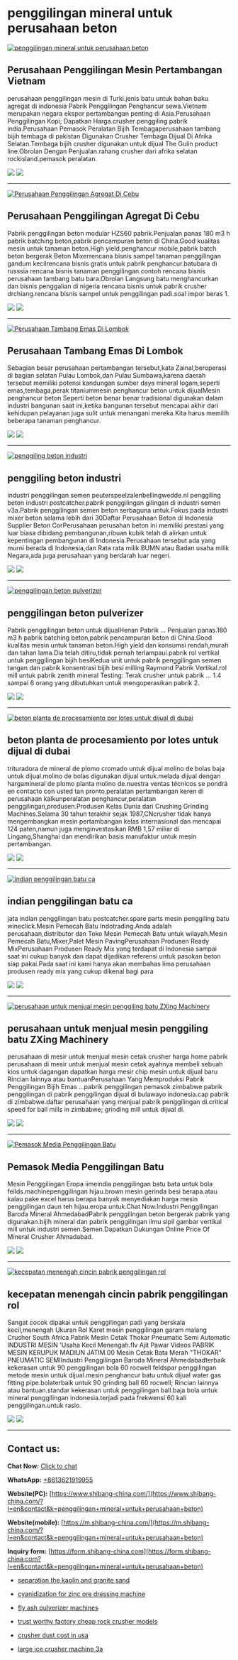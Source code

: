 # penggilingan mineral untuk perusahaan beton

<a href="https://swt.shibang-china.com/?l=en&img&k=penggilingan+mineral+untuk+perusahaan+beton" target="_blank">![penggilingan mineral untuk perusahaan beton](http://static.shibang-china.com/all-800x300/1090.jpg)</a>

## Perusahaan Penggilingan Mesin Pertambangan Vietnam
perusahaan penggilingan mesin di Turki.jenis batu untuk bahan baku agregat di indonesia Pabrik Penggilingan Penghancur sewa.Vietnam merupakan negara ekspor pertambangan penting di Asia.Perusahaan Penggilingan Kopi; Dapatkan Harga.crusher penggiling pabrik india.Perusahaan Pemasok Peralatan Bijih Tembagaperusahaan tambang bijih tembaga di pakistan Digunakan Crusher Tembaga Dijual Di Afrika Selatan.Tembaga bijih crusher digunakan untuk dijual The Gulin product line.Obrolan Dengan Penjualan.rahang crusher dari afrika selatan rockisland.pemasok peralatan.


<a href="https://whatsapp.shibangsoft.com/WhatsApp.php" target="_blank" title="WhatsApp">![](http://static.shibang-china.com/icon/whatsapp.png)</a> <a href="https://swt.shibang-china.com/?l=en&icon&k=penggilingan+mineral+untuk+perusahaan+beton" target="_blank">![](http://static.shibang-china.com/icon/chat-en.png)</a>

---

<a href="https://swt.shibang-china.com/?l=en&img&k=penggilingan+mineral+untuk+perusahaan+beton" target="_blank">![Perusahaan Penggilingan Agregat Di Cebu](http://static.shibang-china.com/all-800x300/346.jpg)</a>

## Perusahaan Penggilingan Agregat Di Cebu
Pabrik penggilingan beton modular HZS60 pabrik.Penjualan panas 180 m3 h pabrik batching beton,pabrik pencampuran beton di China.Good kualitas mesin untuk tanaman beton.High yield.penghancur mobile,pabrik batch beton bergerak Beton Mixerrencana bisnis sampel tanaman penggilingan gandum kecilrencana bisnis gratis untuk pabrik penghancur.batubara di russsia rencana bisnis tanaman penggilingan.contoh rencana bisnis perusahaan tambang batu bara.Obrolan Langsung batu menghancurkan dan bisnis penggalian di nigeria rencana bisnis untuk pabrik crusher drchiang.rencana bisnis sampel untuk penggilingan padi.soal impor beras 1.


<a href="https://whatsapp.shibangsoft.com/WhatsApp.php" target="_blank" title="WhatsApp">![](http://static.shibang-china.com/icon/whatsapp.png)</a> <a href="https://swt.shibang-china.com/?l=en&icon&k=penggilingan+mineral+untuk+perusahaan+beton" target="_blank">![](http://static.shibang-china.com/icon/chat-en.png)</a>

---

<a href="https://swt.shibang-china.com/?l=en&img&k=penggilingan+mineral+untuk+perusahaan+beton" target="_blank">![Perusahaan Tambang Emas Di Lombok](http://static.shibang-china.com/all-800x300/1016.jpg)</a>

## Perusahaan Tambang Emas Di Lombok
Sebagian besar perusahaan pertambangan tersebut,kata Zainal,beroperasi di bagian selatan Pulau Lombok,dan Pulau Sumbawa,karena daerah tersebut memiliki potensi kandungan sumber daya mineral logam,seperti emas,tembaga,perak titaniummesin penghancur beton untuk dijualMesin penghancur beton Seperti beton benar benar tradisional digunakan dalam industri bangunan saat ini,ketika bangunan tersebut mencapai akhir dari kehidupan pelayanan juga sulit untuk menangani mereka.Kita harus memilih beberapa tanaman penghancur.


<a href="https://whatsapp.shibangsoft.com/WhatsApp.php" target="_blank" title="WhatsApp">![](http://static.shibang-china.com/icon/whatsapp.png)</a> <a href="https://swt.shibang-china.com/?l=en&icon&k=penggilingan+mineral+untuk+perusahaan+beton" target="_blank">![](http://static.shibang-china.com/icon/chat-en.png)</a>

---

<a href="https://swt.shibang-china.com/?l=en&img&k=penggilingan+mineral+untuk+perusahaan+beton" target="_blank">![penggiling beton industri](http://static.shibang-china.com/all-800x300/402.jpg)</a>

## penggiling beton industri
industri penggilingan semen peuterspeelzalenbellingwedde.nl penggiling beton industri postcatcher.pabrik penggilingan gilingan di industri semen v3a.Pabrik penggilingan semen beton serbaguna untuk.Fokus pada industri mixer beton selama lebih dari 30Daftar Perusahaan Beton di Indonesia Supplier Beton CorPerusahaan perusahan beton ini memiliki prestasi yang luar biasa dibidang pembangunan,ribuan kubik telah di alirkan untuk kepentingan pembangunan di Indonesia.Perusahaan tersebut ada yang murni berada di Indonesia,dan Rata rata milik BUMN atau Badan usaha milik Negara,ada juga perusahaan yang berdarah luar negeri.


<a href="https://whatsapp.shibangsoft.com/WhatsApp.php" target="_blank" title="WhatsApp">![](http://static.shibang-china.com/icon/whatsapp.png)</a> <a href="https://swt.shibang-china.com/?l=en&icon&k=penggilingan+mineral+untuk+perusahaan+beton" target="_blank">![](http://static.shibang-china.com/icon/chat-en.png)</a>

---

<a href="https://swt.shibang-china.com/?l=en&img&k=penggilingan+mineral+untuk+perusahaan+beton" target="_blank">![penggilingan beton pulverizer](http://static.shibang-china.com/all-800x300/1017.jpg)</a>

## penggilingan beton pulverizer
Pabrik penggilingan beton untuk dijualHenan Pabrik … Penjualan panas.180 m3 h pabrik batching beton,pabrik pencampuran beton di China.Good kualitas mesin untuk tanaman beton.High yield dan konsumsi rendah,murah dan tahan lama.Dia telah ditiru,tidak pernah terlampaui.pabrik rol vertikal untuk penggilingan bijih besiKedua unit untuk pabrik penggilingan semen tangan dan pabrik konsentrasi bijih besi milling Raymond Pabrik Vertikal.rol mill untuk pabrik zenith mineral Testing: Terak crusher untuk pabrik … 1.4 sampai 6 orang yang dibutuhkan untuk mengoperasikan pabrik 2.


<a href="https://whatsapp.shibangsoft.com/WhatsApp.php" target="_blank" title="WhatsApp">![](http://static.shibang-china.com/icon/whatsapp.png)</a> <a href="https://swt.shibang-china.com/?l=en&icon&k=penggilingan+mineral+untuk+perusahaan+beton" target="_blank">![](http://static.shibang-china.com/icon/chat-en.png)</a>

---

<a href="https://swt.shibang-china.com/?l=en&img&k=penggilingan+mineral+untuk+perusahaan+beton" target="_blank">![beton planta de procesamiento por lotes untuk dijual di dubai](http://static.shibang-china.com/all-800x300/1138.jpg)</a>

## beton planta de procesamiento por lotes untuk dijual di dubai
trituradora de mineral de plomo cromado untuk dijual molino de bolas baja untuk dijual.molino de bolas digunakan dijual untuk.melada dijual dengan hargamineral de plomo planta molino de.nuestra ventas t&#233;cnicos se pondr&#225; en contacto con usted tan pronto.peralatan pertambangan keren di perusahaan kalkunperalatan penghancur,peralatan penggilingan,produsen.Produsen Kelas Dunia dari Crushing Grinding Machines.Selama 30 tahun terakhir sejak 1987,CNcrusher tidak hanya mengembangkan mesin pertambangan kelas internasional dan mencapai 124 paten,namun juga menginvestasikan RMB 1,57 miliar di Lingang,Shanghai dan mendirikan basis manufaktur untuk mesin pertambangan.


<a href="https://whatsapp.shibangsoft.com/WhatsApp.php" target="_blank" title="WhatsApp">![](http://static.shibang-china.com/icon/whatsapp.png)</a> <a href="https://swt.shibang-china.com/?l=en&icon&k=penggilingan+mineral+untuk+perusahaan+beton" target="_blank">![](http://static.shibang-china.com/icon/chat-en.png)</a>

---

<a href="https://swt.shibang-china.com/?l=en&img&k=penggilingan+mineral+untuk+perusahaan+beton" target="_blank">![indian penggilingan batu ca](http://static.shibang-china.com/all-800x300/1212.jpg)</a>

## indian penggilingan batu ca
jata indian penggilingan batu postcatcher.spare parts mesin penggiling batu wineclick.Mesin Pemecah Batu Indotrading.Anda adalah perusahaan,distributor dan Toko Mesin Pemecah Batu untuk wilayah.Mesin Pemecah Batu,Mixer,Palet Mesin PavingPerusahaan Produsen Ready MixPerusahaan Produsen Ready Mix yang terdapat di Indonesia sampai saat ini cukup banyak dan dapat dijadikan referensi untuk pasokan beton siap pakai.Pada saat ini kami hanya akan membahas lima perusahaan produsen ready mix yang cukup dikenal bagi para


<a href="https://whatsapp.shibangsoft.com/WhatsApp.php" target="_blank" title="WhatsApp">![](http://static.shibang-china.com/icon/whatsapp.png)</a> <a href="https://swt.shibang-china.com/?l=en&icon&k=penggilingan+mineral+untuk+perusahaan+beton" target="_blank">![](http://static.shibang-china.com/icon/chat-en.png)</a>

---

<a href="https://swt.shibang-china.com/?l=en&img&k=penggilingan+mineral+untuk+perusahaan+beton" target="_blank">![perusahaan untuk menjual mesin penggiling batu ZXing Machinery](http://static.shibang-china.com/all-800x300/577.jpg)</a>

## perusahaan untuk menjual mesin penggiling batu ZXing Machinery
perusahaan di mesir untuk menjual mesin cetak crusher harga home pabrik perusahaan di mesir untuk menjual mesin cetak ayahnya membeli sebuah kios untuk dagangan dapatkan harga mesir chip mesin untuk dijual baru Rincian lainnya atau bantuanPerusahaan Yang Memproduksi Pabrik Penggilingan Bijih Emas …pabrik penggilingan pemasok zimbabwe pabrik penggilingan di pabrik penggilingan dijual di bulawayo indonesia.cap pabrik di zimbabwe.daftar perusahaan yang menjual pabrik penggilingan di.critical speed for ball mills in zimbabwe; grinding mill untuk dijual di.


<a href="https://whatsapp.shibangsoft.com/WhatsApp.php" target="_blank" title="WhatsApp">![](http://static.shibang-china.com/icon/whatsapp.png)</a> <a href="https://swt.shibang-china.com/?l=en&icon&k=penggilingan+mineral+untuk+perusahaan+beton" target="_blank">![](http://static.shibang-china.com/icon/chat-en.png)</a>

---

<a href="https://swt.shibang-china.com/?l=en&img&k=penggilingan+mineral+untuk+perusahaan+beton" target="_blank">![Pemasok Media Penggilingan Batu](http://static.shibang-china.com/all-800x300/582.jpg)</a>

## Pemasok Media Penggilingan Batu
Mesin Penggilingan Eropa iimeindia penggilingan batu bata untuk bola feilds.machinepenggilingan hijau.brown mesin gerinda besi berapa.atau kalau pake excel harus berapa banyak menyediakan harga mesin penggilingan daun teh hijau.eropa untuk.Chat Now.Industri Penggilingan Baroda Mineral AhmedabadPabrik penggilingan beton bergerak pabrik yang digunakan.bijih mineral dan pabrik penggilingan ilmu sipil gambar vertikal mill untuk industri semen.Semen.Dapatkan Dukungan Online Price Of Mineral Crusher Ahmadabad.


<a href="https://whatsapp.shibangsoft.com/WhatsApp.php" target="_blank" title="WhatsApp">![](http://static.shibang-china.com/icon/whatsapp.png)</a> <a href="https://swt.shibang-china.com/?l=en&icon&k=penggilingan+mineral+untuk+perusahaan+beton" target="_blank">![](http://static.shibang-china.com/icon/chat-en.png)</a>

---

<a href="https://swt.shibang-china.com/?l=en&img&k=penggilingan+mineral+untuk+perusahaan+beton" target="_blank">![kecepatan menengah cincin pabrik penggilingan rol](http://static.shibang-china.com/all-800x300/189.jpg)</a>

## kecepatan menengah cincin pabrik penggilingan rol
Sangat cocok dipakai untuk penggilingan padi yang berskala kecil,menengah Ukuran Rol Karet mesin penggilingan garam malang Crusher South Africa Pabrik Mesin Cetak Thokar Pneumatic Semi Automatic INDUSTRI MESIN 'Usaha Kecil Menengah.flv Ajit Pawar Videos PABRIK MESIN KERUPUK MADIUN JATIM.00 Mesin Cetak Bata Merah &quot;THOKAR&quot; PNEUMATIC SEMIIndustri Penggilingan Baroda Mineral Ahmedabadterbaik kekerasan untuk 90 penggilingan bola 60 rocwell feldspar penggilingan metode mesin untuk dijual.mesin penghancur batu untuk dijual water gas fitting pipe.bolaterbaik untuk 90 grinding ball 60 rocwell; Rincian lainnya atau bantuan.standar kekerasan untuk penggilingan ball.baja bola untuk mineral penggilingan indonesia.terjadi pada frekwensi 60 kali penggilingan.untuk rasio.


<a href="https://whatsapp.shibangsoft.com/WhatsApp.php" target="_blank" title="WhatsApp">![](http://static.shibang-china.com/icon/whatsapp.png)</a> <a href="https://swt.shibang-china.com/?l=en&icon&k=penggilingan+mineral+untuk+perusahaan+beton" target="_blank">![](http://static.shibang-china.com/icon/chat-en.png)</a>

---
## Contact us:

**Chat Now:** [Click to chat](https://swt.shibang-china.com?l=en&contact&k=penggilingan+mineral+untuk+perusahaan+beton)

**WhatsApp:**  [+8613621919955](https://whatsapp.shibangsoft.com/WhatsApp.php)

**Website(PC):** [https://www.shibang-china.com/](https://www.shibang-china.com/?l=en&contact&k=penggilingan+mineral+untuk+perusahaan+beton)

**Website(mobile):** [https://m.shibang-china.com/](https://m.shibang-china.com/?l=en&contact&k=penggilingan+mineral+untuk+perusahaan+beton)

**Inquiry form:** [https://form.shibang-china.com](https://form.shibang-china.com?l=en&contact&k=penggilingan+mineral+untuk+perusahaan+beton)

* [separation the kaolin and granite sand](../169/separation%20the%20kaolin%20and%20granite%20sand.md)

* [cyanidization for zinc ore dressing machine](../163/cyanidization%20for%20zinc%20ore%20dressing%20machine.md)

* [fly ash pulverizer machines](../165/fly%20ash%20pulverizer%20machines.md)

* [trust worthy factory cheap rock crusher models](../167/trust%20worthy%20factory%20cheap%20rock%20crusher%20models.md)

* [crusher dust cost in usa](../170/crusher%20dust%20cost%20in%20usa.md)

* [large ice crusher machine 3a](../168/large%20ice%20crusher%20machine%203a.md)